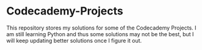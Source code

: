 # Codecademy-Projects
This repository stores my solutions for some of the Codecademy Projects. I am still learning Python and thus some solutions may not be the best, but I will keep updating better solutions once I figure it out.
